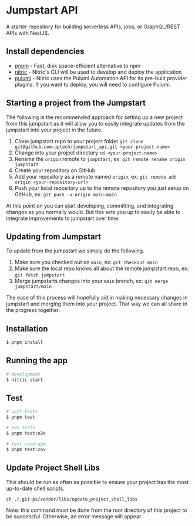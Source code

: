 # Jumpstart API

A starter repository for building serverless APIs, jobs, or GraphQL/REST APIs with NestJS.

## Install dependencies

- [pnpm](https://pnpm.io/installation) - Fast, disk space-efficient alternative to npm
- [nitric](https://nitric.io/docs/guides/getting-started/quickstart) - Nitric's CLI will be used to develop and deploy the application
- [pulumi](https://www.pulumi.com/docs/install/) - Nitric uses the Pulumi Automation API for its pre-built provider plugins. If you want to deploy, you will need to configure Pulumi.

## Starting a project from the Jumpstart

The following is the recommended approach for setting up a new project from this jumpstart as it will allow you to easily integrate updates from the jumpstart into your project in the future.

1. Clone jumpstart repo to your project folder `git clone git@github.com:uptech/jumpstart_api.git <your-project-name>`
2. Change into your project directory `cd <your-project-name>`
3. Rename the `origin` remote to `jumpstart`, ex: `git remote rename origin jumpstart`
4. Create your repository on GitHub
5. Add your repository as a remote named `origin`, ex: `git remote add origin <your-repository-url>`
6. Push your local repository up to the remote repository you just setup on GitHub, ex: `git push -u origin main:main`

At this point on you can start developing, committing, and integrating changes as you normally would. But this sets you up to easily be able to integrate improvements to jumpstart over time.

## Updating from Jumpstart

To update from the jumpstart we simply do the following.

1. Make sure you checked out on `main`, ex: `git checkout main`
2. Make sure the local repo knows all about the remote jumpstart repo, ex: `git fetch jumpstart`
3. Merge jumpstarts changes into your `main` branch, ex: `git merge jumpstart/main`

The ease of this process will hopefully aid in making necessary changes in jumpstart and merging them into your project. That way we can all share in the progress together.

## Installation

```bash
$ pnpm install
```

## Running the app

```bash
# development
$ nitric start
```

## Test

```bash
# unit tests
$ pnpm test

# e2e tests
$ pnpm test:e2e

# test coverage
$ pnpm test:cov
```

## Update Project Shell Libs
This should be run as often as possible to ensure your project has the most up-to-date shell scripts.
```
sh ./.git-ps/vendor/libs/update_project_shell_libs
```
Note: this command must be done from the root directory of this project to be successful. Otherwise, an error message will appear.

